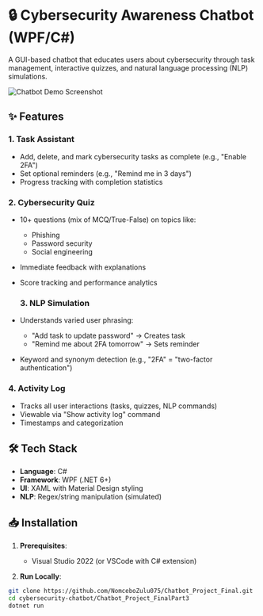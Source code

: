 # 🔒 Cybersecurity Awareness Chatbot (WPF/C#)

A GUI-based chatbot that educates users about cybersecurity through task management, interactive quizzes, and natural language processing (NLP) simulations.

![Chatbot Demo Screenshot](/screenshots/demo.png)

## ✨ Features

### 1. Task Assistant
- Add, delete, and mark cybersecurity tasks as complete (e.g., "Enable 2FA")
- Set optional reminders (e.g., "Remind me in 3 days")
- Progress tracking with completion statistics

### 2. Cybersecurity Quiz
- 10+ questions (mix of MCQ/True-False) on topics like:
  - Phishing
  - Password security
  - Social engineering
- Immediate feedback with explanations
- Score tracking and performance analytics

  ### 3. NLP Simulation
- Understands varied user phrasing:
  - "Add task to update password" → Creates task
  - "Remind me about 2FA tomorrow" → Sets reminder
- Keyword and synonym detection (e.g., "2FA" = "two-factor authentication")

### 4. Activity Log
- Tracks all user interactions (tasks, quizzes, NLP commands)
- Viewable via "Show activity log" command
- Timestamps and categorization

## 🛠️ Tech Stack
- **Language**: C#
- **Framework**: WPF (.NET 6+)
- **UI**: XAML with Material Design styling
- **NLP**: Regex/string manipulation (simulated)

## 📥 Installation
1. **Prerequisites**:
   - Visual Studio 2022 (or VSCode with C# extension)
  
  2. **Run Locally**:
   ```bash
   git clone https://github.com/NomceboZulu075/Chatbot_Project_Final.git
   cd cybersecurity-chatbot/Chatbot_Project_FinalPart3
   dotnet run
